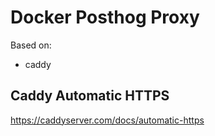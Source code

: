 # Docker Posthog Proxy 

Based on: 
- caddy 

## Caddy Automatic HTTPS

https://caddyserver.com/docs/automatic-https
